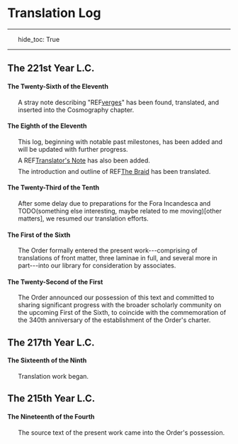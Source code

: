# Translation Log

---
hide_toc: True

---

<style>
    p {
        padding-left: 1.5rem;
        margin: 0.5rem 0;
    }
</style>

## The 221st Year L.C.

#### The Twenty-Sixth of the Eleventh

A stray note describing "REF[verges](verges)" has been found, translated, and inserted into the Cosmography chapter.

#### The Eighth of the Eleventh

This log, beginning with notable past milestones, has been added and will be updated with further progress.

A REF[Translator's Note](translators-note) has also been added.

The introduction and outline of REF[The Braid](NGP) has been translated.

#### The Twenty-Third of the Tenth

After some delay due to preparations for the Fora Incandesca and TODO(something else interesting, maybe related to me moving)[other matters], we resumed our translation efforts.

#### The First of the Sixth

The <span class="guild-term">Order</span> formally entered the present work---comprising of translations of front matter, three laminae in full, and several more in part---into our library for consideration by associates.

#### The Twenty-Second of the First

The <span class="guild-term">Order</span> announced our possession of this text and committed to sharing significant progress with the broader scholarly community on the upcoming First of the Sixth, to coincide with the commemoration of the 340th anniversary of the establishment of the <span class="guild-term">Order</span>'s charter.

## The 217th Year L.C.

#### The Sixteenth of the Ninth

Translation work began.

## The 215th Year L.C.

#### The Nineteenth of the Fourth

The source text of the present work came into the <span class="guild-term">Order</span>'s possession.

<!-- https://hinduism.stackexchange.com/questions/7787/do-the-trimurti-brahma-vishnu-shiva-cleanly-map-onto-the-3-gunas-sattva-ra -->
